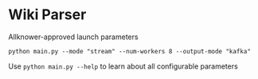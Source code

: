 # Wiki Parser

Allknower-approved launch parameters

```
python main.py --mode "stream" --num-workers 8 --output-mode "kafka"
```

Use `python main.py --help` to learn about all configurable parameters
